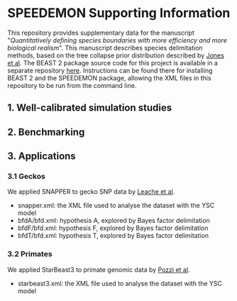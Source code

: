 # SPEEDEMON Supporting Information

This repository provides supplementary data for the manuscript "*Quantitatively defining species boundaries with more efficiency and  more biological realism*". This manuscript describes species delimitation methods, based on the tree collapse prior distribution described by [Jones et al](https://link.springer.com/article/10.1007/s00285-016-1034-0). The BEAST 2 package source code for this project is available in a separate repository [here](https://github.com/rbouckaert/speedemon). Instructions can be found there for installing BEAST 2 and the SPEEDEMON package, allowing the XML files in this repository to be run from the command line.



## 1. Well-calibrated simulation studies

## 2. Benchmarking

## 3. Applications

### 3.1 Geckos
We applied SNAPPER to gecko SNP data by [Leache et al](https://doi.org/10.1093/sysbio/syu018).

- snapper.xml: the XML file used to analyse the  dataset with the YSC model
- bfdA/bfd.xml: hypothesis A, explored by Bayes factor delimitation 
- bfdF/bfd.xml: hypothesis F, explored by Bayes factor delimitation 
- bfdT/bfd.xml: hypothesis T, explored by Bayes factor delimitation 


### 3.2 Primates
We applied StarBeast3 to primate genomic data by [Pozzi et al](https://doi.org/10.1186/1471-2148-14-72). 
- starbeast3.xml: the XML file used to analyse the  dataset with the YSC model